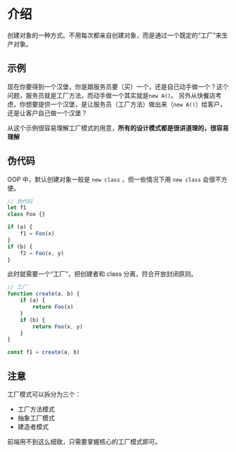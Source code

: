 # 介绍

创建对象的一种方式。不用每次都亲自创建对象，而是通过一个既定的“工厂”来生产对象。

## 示例

现在你要得到一个汉堡，你是跟服务员要（买）一个，还是自己动手做一个？这个问题，服务员就是工厂方法，而动手做一个其实就是`new A()`。
另外从快餐店考虑，你想要提供一个汉堡，是让服务员（工厂方法）做出来（`new A()`）给客户，还是让客户自己做一个汉堡？

从这个示例很容易理解工厂模式的用意，**所有的设计模式都是很讲道理的，很容易理解**

## 伪代码

OOP 中，默认创建对象一般是 `new class` ，但一些情况下用 `new class` 会很不方便。

```js
// 伪代码
let f1
class Foo {}

if (a) {
    f1 = Foo(x)
}
if (b) {
    f2 = Foo(x, y)
}
```

此时就需要一个“工厂”，把创建者和 class 分离，符合开放封闭原则。

```js
// 工厂
function create(a, b) {
    if (a) {
        return Foo(x)
    }
    if (b) {
        return Foo(x, y)
    }
}

const f1 = create(a, b)
```

## 注意

工厂模式可以拆分为三个：
- 工厂方法模式
- 抽象工厂模式
- 建造者模式

前端用不到这么细致，只需要掌握核心的工厂模式即可。
